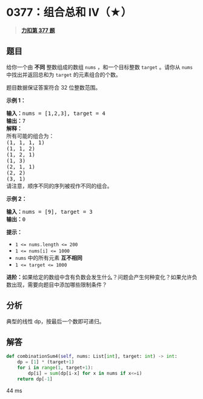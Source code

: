 # 0377：组合总和 Ⅳ（★）


> <u>**[力扣第 377 题](https://leetcode.cn/problems/combination-sum-iv/)**</u>

## 题目

<p>给你一个由 <strong>不同</strong> 整数组成的数组 <code>nums</code> ，和一个目标整数 <code>target</code> 。请你从 <code>nums</code> 中找出并返回总和为 <code>target</code> 的元素组合的个数。</p>

<p>题目数据保证答案符合 32 位整数范围。</p>



<p><strong>示例 1：</strong></p>

<pre>
<strong>输入：</strong>nums = [1,2,3], target = 4
<strong>输出：</strong>7
<strong>解释：</strong>
所有可能的组合为：
(1, 1, 1, 1)
(1, 1, 2)
(1, 2, 1)
(1, 3)
(2, 1, 1)
(2, 2)
(3, 1)
请注意，顺序不同的序列被视作不同的组合。
</pre>

<p><strong>示例 2：</strong></p>

<pre>
<strong>输入：</strong>nums = [9], target = 3
<strong>输出：</strong>0
</pre>



<p><strong>提示：</strong></p>

<ul>
<li><code>1 <= nums.length <= 200</code></li>
<li><code>1 <= nums[i] <= 1000</code></li>
<li><code>nums</code> 中的所有元素 <strong>互不相同</strong></li>
<li><code>1 <= target <= 1000</code></li>
</ul>



<p><strong>进阶：</strong>如果给定的数组中含有负数会发生什么？问题会产生何种变化？如果允许负数出现，需要向题目中添加哪些限制条件？</p>


## 分析

典型的线性 dp，按最后一个数即可递归。

## 解答

```python
def combinationSum4(self, nums: List[int], target: int) -> int:
    dp = [1] * (target+1)
    for i in range(1, target+1):
        dp[i] = sum(dp[i-x] for x in nums if x<=i)
    return dp[-1]
```
44 ms

